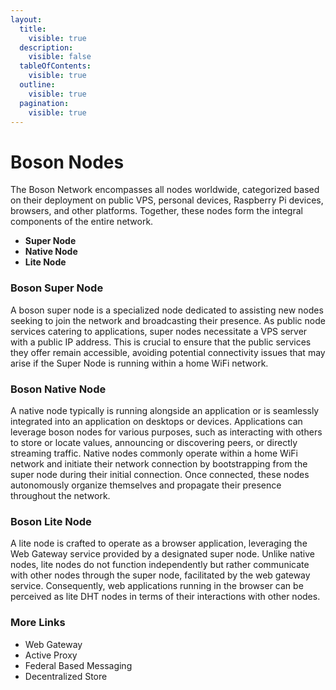 ```yaml
---
layout:
  title:
    visible: true
  description:
    visible: false
  tableOfContents:
    visible: true
  outline:
    visible: true
  pagination:
    visible: true
---
```


# Boson Nodes

The Boson Network encompasses all nodes worldwide, categorized based on their deployment on public VPS, personal devices, Raspberry Pi devices, browsers, and other platforms. Together, these nodes form the integral components of the entire network.

* **Super Node**
* **Native Node**
* **Lite Node**

### Boson Super Node

A boson super node is a specialized node dedicated to assisting new nodes seeking to join the network and broadcasting their presence. As public node services catering to applications, super nodes necessitate a VPS server with a public IP address. This is crucial to ensure that the public services they offer remain accessible, avoiding potential connectivity issues that may arise if the Super Node is running within a home WiFi network.

### Boson Native Node

A native node typically is running alongside an application or is seamlessly integrated into an application on desktops or devices. Applications can leverage boson nodes for various purposes, such as interacting with others to store or locate values, announcing or discovering peers, or directly streaming traffic. Native nodes commonly operate within a home WiFi network and initiate their network connection by bootstrapping from the super node during their initial connection. Once connected, these nodes autonomously organize themselves and propagate their presence throughout the network.

### Boson Lite Node

A lite node is crafted to operate as a browser application, leveraging the Web Gateway service provided by a designated super node. Unlike native nodes, lite nodes do not function independently but rather communicate with other nodes through the super node, facilitated by the web gateway service. Consequently, web applications running in the browser can be perceived as lite DHT nodes in terms of their interactions with other nodes.

### More Links

* Web Gateway
* Active Proxy
* Federal Based Messaging
* Decentralized Store

